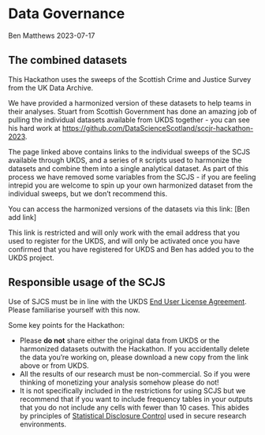 Data Governance
================
Ben Matthews
2023-07-17

## The combined datasets

This Hackathon uses the sweeps of the Scottish Crime and Justice Survey
from the UK Data Archive.

We have provided a harmonized version of these datasets to help teams in
their analyses. Stuart from Scottish Government has done an amazing job
of pulling the individual datasets available from UKDS together - you
can see his hard work at
<https://github.com/DataScienceScotland/sccjr-hackathon-2023>.

The page linked above contains links to the individual sweeps of the
SCJS available through UKDS, and a series of `R` scripts used to
harmonize the datasets and combine them into a single analytical
dataset. As part of this process we have removed some variables from the
SCJS - if you are feeling intrepid you are welcome to spin up your own
harmonized dataset from the individual sweeps, but we don’t recommend
this.

You can access the harmonized versions of the datasets via this link:
\[Ben add link\]

This link is restricted and will only work with the email address that
you used to register for the UKDS, and will only be activated once you
have confirmed that you have registered for UKDS and Ben has added you
to the UKDS project.

## Responsible usage of the SCJS

Use of SJCS must be in line with the UKDS [End User License
Agreement](https://ukdataservice.ac.uk/app/uploads/cd137-enduserlicence.pdf).
Please familiarise yourself with this now.

Some key points for the Hackathon:

- Please **do not** share either the original data from UKDS or the
  harmonized datasets outwith the Hackathon. If you accidentally delete
  the data you’re working on, please download a new copy from the link
  above or from UKDS.
- All the results of our research must be non-commercial. So if you were
  thinking of monetizing your analysis somehow please do not!
- It is not specifically included in the restrictions for using SCJS but
  we recommend that if you want to include frequency tables in your
  outputs that you do not include any cells with fewer than 10 cases.
  This abides by principles of [Statistical Disclosure
  Control](https://dam.ukdataservice.ac.uk/media/622521/thf_datareport_aw_web.pdf)
  used in secure research environments.
